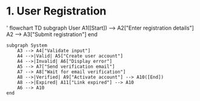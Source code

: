 # 1. User Registration
'
flowchart TD
    subgraph User
        A1([Start]) --> A2["Enter registration details"]
        A2 --> A3["Submit registration"]
    end

    subgraph System
        A3 --> A4["Validate input"]
        A4 -->|Valid| A5["Create user account"]
        A4 -->|Invalid| A6["Display error"]
        A5 --> A7["Send verification email"]
        A7 --> A8["Wait for email verification"]
        A8 -->|Verified| A9["Activate account"] --> A10([End])
        A8 -->|Expired| A11["Link expired"] --> A10
        A6 --> A10
    end
